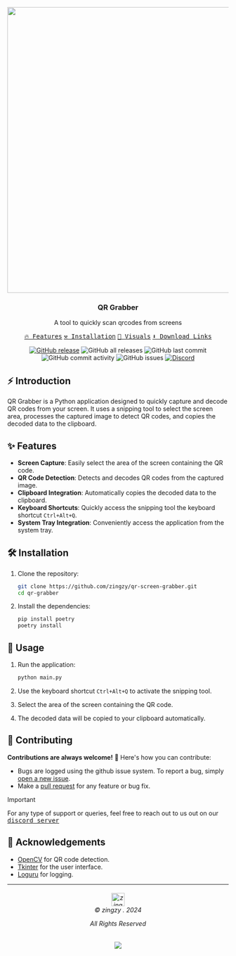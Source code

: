 <p align="center">
<image src='https://github.com/user-attachments/assets/73a753d8-a439-488a-ad1d-5fab98640c8c' width="650px"/>
</p>

<h3 align="center">QR Grabber</h3>
<p align="center">A tool to quickly scan qrcodes from screens</p>

<p align="center">
    <a href="#-features"><kbd>🔥 Features</kbd></a>
    <a href="#-installation"><kbd>⚒️ Installation</kbd></a>
    <a href="#-visuals"><kbd>👀 Visuals</kbd></a>
    <a href="#%EF%B8%8F-download-links" target="_blank"><kbd>⬇️ Download Links</kbd></a>
    <a href="">
</p>

<p align="center">
<a href="https://github.com/zingzy/qr-grabber/releases/latest"><img src="https://img.shields.io/github/v/release/zingzy/qr-grabber?logo=github" alt="GitHub release"></a>
<img src="https://img.shields.io/github/downloads/zingzy/qr-grabber/total?logo=github" alt="GitHub all releases">
<img src="https://img.shields.io/github/last-commit/zingzy/qr-grabber?logo=github" alt="GitHub last commit">
<img src="https://img.shields.io/github/commit-activity/m/zingzy/qr-grabber?logo=github" alt="GitHub commit activity">
<img src="https://img.shields.io/github/issues/zingzy/qr-grabber?logo=github" alt="GitHub issues">
<a href="https://spoo.me/discord"><img src="https://img.shields.io/discord/1192388005206433892?logo=discord" alt="Discord"></a>
</p>



## ⚡ Introduction
QR Grabber is a Python application designed to quickly capture and decode QR codes from your screen. It uses a snipping tool to select the screen area, processes the captured image to detect QR codes, and copies the decoded data to the clipboard.

## ✨ Features

- **Screen Capture**: Easily select the area of the screen containing the QR code.
- **QR Code Detection**: Detects and decodes QR codes from the captured image.
- **Clipboard Integration**: Automatically copies the decoded data to the clipboard.
- **Keyboard Shortcuts**: Quickly access the snipping tool the keyboard shortcut `Ctrl+Alt+Q`.
- **System Tray Integration**: Conveniently access the application from the system tray.

## 🛠️ Installation

1. Clone the repository:
    ```sh
    git clone https://github.com/zingzy/qr-screen-grabber.git
    cd qr-grabber
    ```

2. Install the dependencies:
    ```sh
    pip install poetry
    poetry install
    ```

## 🚀 Usage

1. Run the application:
    ```sh
    python main.py
    ```

2. Use the keyboard shortcut `Ctrl+Alt+Q` to activate the snipping tool.
3. Select the area of the screen containing the QR code.
4. The decoded data will be copied to your clipboard automatically.

## 🤝 Contributing

**Contributions are always welcome!** 🎉 Here's how you can contribute:

- Bugs are logged using the github issue system. To report a bug, simply [open a new issue](https://github.com/zingzy/qr-grabber/issues/new).
- Make a [pull request](https://github.com/zingzy/qr-grabber/pull) for any feature or bug fix.

> [!IMPORTANT]
> For any type of support or queries, feel free to reach out to us out on our <kbd>[discord server](https://spoo.me/github)</kbd>

## 🙏 Acknowledgements

- [OpenCV](https://opencv.org/) for QR code detection.
- [Tkinter](https://docs.python.org/3/library/tkinter.html) for the user interface.
- [Loguru](https://github.com/Delgan/loguru) for logging.

---


<h6 align="center">
<img src="https://avatars.githubusercontent.com/u/90309290?v=4" height=30 title="zingzy Copyright">
<br>
© zingzy . 2024

All Rights Reserved</h6>

<p align="center">
	<a href="https://github.com/zingzy/qr-grabber/blob/master/LICENSE.txt"><img src="https://img.shields.io/static/v1.svg?style=for-the-badge&label=License&message=MIT&logoColor=d9e0ee&colorA=363a4f&colorB=b7bdf8"/></a>
</p>
